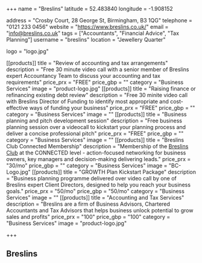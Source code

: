 +++
name = "Breslins"
latitude = 52.483840
longitude = -1.908152

address = "Crosby Court, 28 George St, Birmingham, B3 1QG"
telephone = "0121 233 0456"
website = "https://www.breslins.co.uk/"
email = "info@breslins.co.uk"
tags = ["Accountants", "Financial Advice", "Tax Planning"]
username = "breslins"
location = "Jewellery Quarter"

logo = "logo.jpg"


[[products]]
  title = "Review of accounting and tax arrangements"
  description = "Free 30 minute video call with a senior member of Breslins expert Accountancy Team to discuss your accounting and tax requirements"
  price_prx = "FREE"
  price_gbp = ""
  category = "Business Services"
  image = "product-logo.jpg"
[[products]]
  title = "Raising finance or refinancing existing debt review"
  description = "Free 30 minite video call with Breslins Director of Funding to identify most appropriate and cost-effective ways of funding your business"
  price_prx = "FREE"
  price_gbp = ""
  category = "Business Services"
  image = ""
[[products]]
  title = "Business planning and pitch development session"
  description = "Free business planning session over a videocall to kickstart your planning process and deliver a concise professional pitch"
  price_prx = "FREE"
  price_gbp = ""
  category = "Business Services"
  image = ""
[[products]]
  title = "Breslins Club Connected Membership"
  description = "Membership of the [Breslins Club](https://breslinsclub.co.uk/membership-plans/) at the CONNECTED level - action-focused networking for business owners, key managers and decision-making delivering leads."
  price_prx = "30/mo"
  price_gbp = ""
  category = "Business Services"
  image = "BC-Logo.jpg"
[[products]]
  title = "GROWTH Plan Kickstart Package"
  description = "Business planning programme delivered over video call by one of Breslins expert Client Directors, designed to help you reach your business goals."
  price_prx = "50/mo"
  price_gbp = "50/mo"
  category = "Business Services"
  image = ""
[[products]]
  title = "Accounting and Tax Services"
  description = "Breslins are a firm of Business Advisors, Chartered Accountants and Tax Advisors that helps business unlock potential to grow sales and profits"
  price_prx = "100"
  price_gbp = "100"
  category = "Business Services"
  image = "product-logo.jpg"

+++

## Breslins
